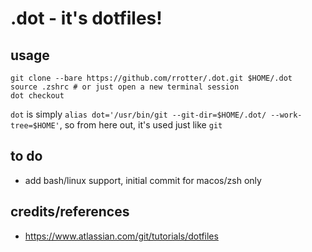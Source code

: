 .dot - it's dotfiles!
=====================

usage
-----
```
git clone --bare https://github.com/rrotter/.dot.git $HOME/.dot
source .zshrc # or just open a new terminal session
dot checkout
```
`dot` is simply `alias dot='/usr/bin/git --git-dir=$HOME/.dot/ --work-tree=$HOME'`, so from here out, it's used just like `git`

to do
-----
- add bash/linux support, initial commit for macos/zsh only

credits/references
-------
- <https://www.atlassian.com/git/tutorials/dotfiles>

